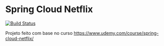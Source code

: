 # Spring Cloud Netflix 
[![Build Status](https://travis-ci.org/thiagovp/spring-cloud-netflix.svg?branch=main)](https://travis-ci.org/thiagovp/spring-cloud-netflix)

Projeto feito com base no curso https://www.udemy.com/course/spring-cloud-netflix/
